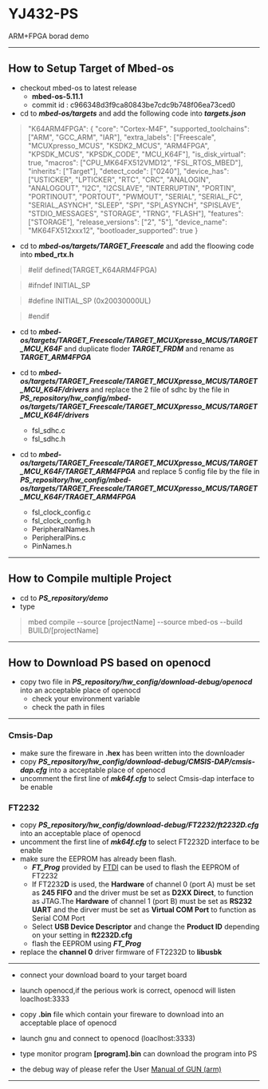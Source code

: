 # YJ432-PS

ARM+FPGA borad demo

-----------------------------

## How to Setup Target of Mbed-os

* checkout mbed-os to latest release 
    -  **mbed-os-5.11.1**
    -  commit id : c966348d3f9ca80843be7cdc9b748f06ea73ced0
* cd to ***mbed-os/targets*** and add the following code into ***targets.json***
>   "K64ARM4FPGA": {
>        "core": "Cortex-M4F",
>        "supported_toolchains": ["ARM", "GCC_ARM", "IAR"],
>        "extra_labels": ["Freescale", "MCUXpresso_MCUS", "KSDK2_MCUS", "ARM4FPGA", "KPSDK_MCUS", "KPSDK_CODE", "MCU_K64F"],
>        "is_disk_virtual": true,
>        "macros": ["CPU_MK64FX512VMD12", "FSL_RTOS_MBED"],
>        "inherits": ["Target"],
>        "detect_code": ["0240"],
>        "device_has": ["USTICKER", "LPTICKER", "RTC", "CRC", "ANALOGIN", "ANALOGOUT", "I2C", "I2CSLAVE", "INTERRUPTIN", "PORTIN", "PORTINOUT", "PORTOUT", "PWMOUT", "SERIAL", "SERIAL_FC", "SERIAL_ASYNCH", "SLEEP", "SPI", "SPI_ASYNCH", "SPISLAVE", "STDIO_MESSAGES", "STORAGE", "TRNG", "FLASH"],
>        "features": ["STORAGE"],
>        "release_versions": ["2", "5"],
>        "device_name": "MK64FX512xxx12",
>        "bootloader_supported": true
    }

* cd to ***mbed-os/targets/TARGET_Freescale*** and add the floowing code into **mbed_rtx.h**
> #elif defined(TARGET_K64ARM4FPGA)

> #ifndef INITIAL_SP

> #define INITIAL_SP              (0x20030000UL)

> #endif

* cd to ***mbed-os/targets/TARGET_Freescale/TARGET_MCUXpresso_MCUS/TARGET_MCU_K64F*** and duplicate floder ***TARGET_FRDM*** and rename as ***TARGET_ARM4FPGA***

* cd to ***mbed-os/targets/TARGET_Freescale/TARGET_MCUXpresso_MCUS/TARGET_MCU_K64F/drivers*** and replace the 2 file of sdhc by the file in ***PS_repository/hw_config/mbed-os/targets/TARGET_Freescale/TARGET_MCUXpresso_MCUS/TARGET_MCU_K64F/drivers***
    - fsl_sdhc.c
    - fsl_sdhc.h

* cd to ***mbed-os/targets/TARGET_Freescale/TARGET_MCUXpresso_MCUS/TARGET_MCU_K64F/TARGET_ARM4FPGA*** and replace 5 config file by the file in ***PS_repository/hw_config/mbed-os/targets/TARGET_Freescale/TARGET_MCUXpresso_MCUS/TARGET_MCU_K64F/TRAGET_ARM4FPGA***
    - fsl_clock_config.c
    - fsl_clock_config.h
    - PeripheralNames.h
    - PeripheralPins.c
    - PinNames.h

-----------------------------------

## How to Compile multiple Project

* cd to ***PS_repository/demo***
* type 
> mbed compile --source \[projectName\] --source mbed-os --build BUILD/\[projectName\]

----------------------

## How to Download PS based on openocd

* copy two file in ***PS_repository/hw_config/download-debug/openocd*** into an acceptable place of openocd
    - check your environment variable
    - check the path in files

----------------------------------------

### Cmsis-Dap
* make sure the fireware in **.hex** has been written into the downloader
* copy ***PS_repository/hw_config/download-debug/CMSIS-DAP/cmsis-dap.cfg*** into a acceptable place of openocd
* uncomment the first line of ***mk64f.cfg*** to select Cmsis-dap interface to be enable

### FT2232
* copy ***PS_repository/hw_config/download-debug/FT2232/ft2232D.cfg*** into an acceptable place of openocd
* uncomment the first line of ***mk64f.cfg*** to select FT2232D interface to be enable
* make sure the EEPROM has already been flash.
    - ***FT_Prog*** provided by [FTDI](https://www.ftdichip.com/) can be used to flash the EEPROM of FT2232 
    - If FT2232**D** is used, the **Hardware** of channel 0 (port A) must be set as **245 FIFO** and the driver must be set as **D2XX Direct**, to function as JTAG.The **Hardware** of channel 1 (port B) must be set as **RS232 UART** and the dirver must be set as **Virtual COM Port** to function as Serial COM Port 
    - Select  **USB Device Descriptor** and change the **Product ID** depending on your setting in **ft2232D.cfg**
    - flash the EEPROM using ***FT_Prog***
* replace the **channel 0** driver firmware of FT2232D to **libusbk**

--------------
* connect your download board to your target board

* launch openocd,if the perious work is correct, openocd will listen loaclhost:3333

* copy **.bin** file which contain your fireware to download into an acceptable place of openocd

* launch gnu and connect to openocd (loaclhost:3333)

* type monitor program **[program].bin** can download the program into PS

* the debug way of please refer the User [Manual of GUN (arm)](https://developer.arm.com/open-source/gnu-toolchain/gnu-rm)



------------------------------------------








